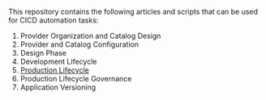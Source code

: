 This repository contains the following articles and scripts that can
be used for CICD automation tasks:

1. Provider Organization and Catalog Design
2. Provider and Catalog Configuration
3. Design Phase
4. Development Lifecycle
5. [Production Lifecycle](./production-lifecycle.md)
6. Production Lifecycle Governance
7. Application Versioning
